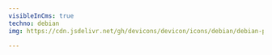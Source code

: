 ```yaml
---
visibleInCms: true
techno: debian
img: https://cdn.jsdelivr.net/gh/devicons/devicon/icons/debian/debian-plain.svg

---
```

